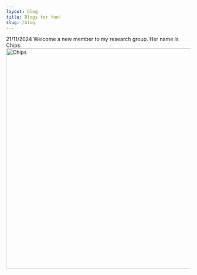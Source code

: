 ```yaml
---
layout: blog
title: Blogs for fun!
slug: /blog
---
```


21/11/2024
Welcome a new member to my research group. Her name is Chips:
<img src="funkdub.github.io/fengx.github.io/assets/img/Chips.jpg" alt="Chips" width="600">


<br />
